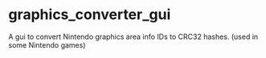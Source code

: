 # graphics_converter_gui

A gui to convert Nintendo graphics area info IDs to CRC32 hashes. (used in some Nintendo games)
